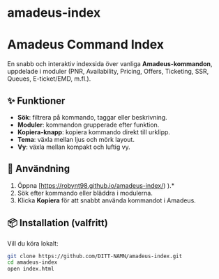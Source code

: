 # amadeus-index
# Amadeus Command Index

En snabb och interaktiv indexsida över vanliga **Amadeus-kommandon**, uppdelade i moduler (PNR, Availability, Pricing, Offers, Ticketing, SSR, Queues, E-ticket/EMD, m.fl.).

## ✨ Funktioner
- **Sök**: filtrera på kommando, taggar eller beskrivning.  
- **Moduler**: kommandon grupperade efter funktion.  
- **Kopiera-knapp**: kopiera kommando direkt till urklipp.  
- **Tema**: växla mellan ljus och mörk layout.  
- **Vy**: växla mellan kompakt och luftig vy.

## 🚀 Användning
1. Öppna [https://robynt98.github.io/amadeus-index/) ).*  
2. Sök efter kommando eller bläddra i modulerna.  
3. Klicka **Kopiera** för att snabbt använda kommandot i Amadeus.  

## 📦 Installation (valfritt)
Vill du köra lokalt:
```bash
git clone https://github.com/DITT-NAMN/amadeus-index.git
cd amadeus-index
open index.html
